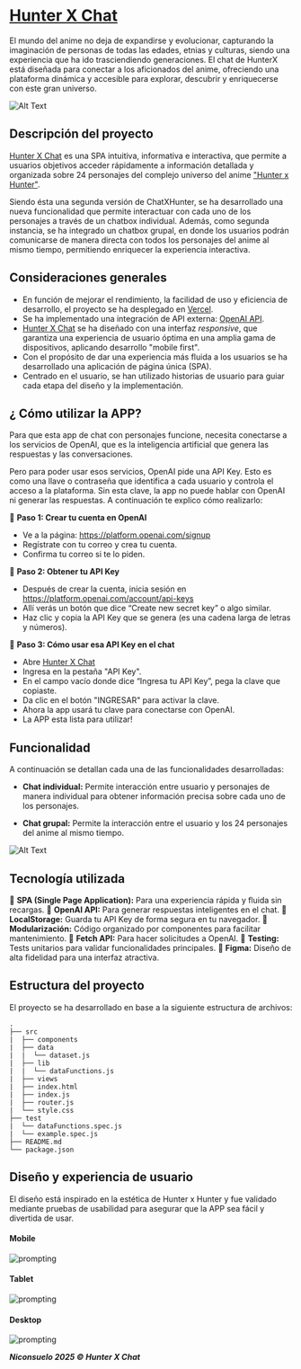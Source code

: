 # [Hunter X Chat](https://hunterxversexchat.vercel.app/)

El mundo del anime no deja de expandirse y evolucionar, capturando la imaginación de personas de todas las edades, etnias y culturas, siendo una experiencia que ha ido trasciendiendo generaciones.
El chat de HunterX está diseñada para conectar a los aficionados del anime, ofreciendo una plataforma dinámica y accesible para explorar, descubrir y enriquecerse con este gran universo.

![Alt Text](https://media3.giphy.com/media/v1.Y2lkPTc5MGI3NjExaTlmYzEwNHN1a2QzcTFrazdhaHQ0aG44dXc5bHhhNW9waTYyaHJlMyZlcD12MV9pbnRlcm5hbF9naWZfYnlfaWQmY3Q9Zw/etW2P2cvB0PYY/giphy.gif)

## Descripción del proyecto

[Hunter X Chat](https://google.com/) es una SPA intuitiva, informativa e interactiva, que permite a usuarios objetivos acceder rápidamente a información detallada y organizada sobre 24 personajes del complejo universo del anime ["Hunter x Hunter"](https://es.wikipedia.org/wiki/Hunter_%C3%97_Hunter).

Siendo ésta una segunda versión de ChatXHunter, se ha desarrollado una nueva funcionalidad que permite interactuar con cada uno de los personajes a través de un chatbox individual. Además, como segunda instancia, se ha integrado un chatbox grupal, en donde los usuarios podrán comunicarse de manera directa con todos los personajes del anime al mismo tiempo, permitiendo enriquecer la experiencia interactiva.

## Consideraciones generales

- En función de mejorar el rendimiento, la facilidad de uso y eficiencia de desarrollo, el proyecto se ha desplegado en [Vercel](https://vercel.com/).
- Se ha implementado una integración de API externa: [OpenAI API](https://openai.com/index/openai-api/).
- [Hunter X Chat](https://google.com/) se ha diseñado con una interfaz _responsive_, que garantiza una experiencia de usuario óptima en una amplia gama de dispositivos, aplicando desarrollo "mobile first".
- Con el propósito de dar una experiencia más fluida a los usuarios se ha desarrollado una aplicación de página única (SPA).
- Centrado en el usuario, se han utilizado historias de usuario para guiar cada etapa del diseño y la implementación.

## ¿ Cómo utilizar la APP?

Para que esta app de chat con personajes funcione, necesita conectarse a los servicios de OpenAI, que es la inteligencia artificial que genera las respuestas y las conversaciones.

Pero para poder usar esos servicios, OpenAI pide una API Key. Esto es como una llave o contraseña que identifica a cada usuario y controla el acceso a la plataforma. Sin esta clave, la app no puede hablar con OpenAI ni generar las respuestas.
A continuación te explico cómo realizarlo:

📌 **Paso 1: Crear tu cuenta en OpenAI**

- Ve a la página: https://platform.openai.com/signup
- Regístrate con tu correo y crea tu cuenta.
- Confirma tu correo si te lo piden.

📌 **Paso 2: Obtener tu API Key**

- Después de crear la cuenta, inicia sesión en https://platform.openai.com/account/api-keys
- Allí verás un botón que dice “Create new secret key” o algo similar.
- Haz clic y copia la API Key que se genera (es una cadena larga de letras y números).

📌 **Paso 3: Cómo usar esa API Key en el chat**

- Abre [Hunter X Chat](https://google.com)
- Ingresa en la pestaña "API Key".
- En el campo vacío donde dice “Ingresa tu API Key”, pega la clave que copiaste.
- Da clic en el botón "INGRESAR" para activar la clave.
- Ahora la app usará tu clave para conectarse con OpenAI.
- La APP esta lista para utilizar!

## Funcionalidad

A continuación se detallan cada una de las funcionalidades desarrolladas:

- **Chat individual:** Permite interacción entre usuario y personajes de manera individual para obtener información precisa sobre cada uno de los personajes.

- **Chat grupal:** Permite la interacción entre el usuario y los 24 personajes del anime al mismo tiempo.

![Alt Text](https://media4.giphy.com/media/v1.Y2lkPTc5MGI3NjExd2dtdmF1d3JscmFwZjl1ajJwb3FpbGl5aDJxM3Z4eXFvNnk1NmUxcCZlcD12MV9pbnRlcm5hbF9naWZfYnlfaWQmY3Q9Zw/4jamu9obYceTjTNptY/giphy.gif)

## Tecnología utilizada

📌 **SPA (Single Page Application):** Para una experiencia rápida y fluida sin recargas.
📌 **OpenAI API:** Para generar respuestas inteligentes en el chat.
📌 **LocalStorage:** Guarda tu API Key de forma segura en tu navegador.
📌 **Modularización:** Código organizado por componentes para facilitar mantenimiento.
📌 **Fetch API:** Para hacer solicitudes a OpenAI.
📌 **Testing:** Tests unitarios para validar funcionalidades principales.
📌 **Figma:** Diseño de alta fidelidad para una interfaz atractiva.

## Estructura del proyecto

El proyecto se ha desarrollado en base a la siguiente estructura de archivos:

```text
.
├── src
|  ├── components
|  ├── data
|  |  └── dataset.js
|  ├── lib
|  |  └── dataFunctions.js
|  ├── views
|  ├── index.html
|  ├── index.js
|  ├── router.js
|  └── style.css
├── test
|  └── dataFunctions.spec.js
|  └── example.spec.js
├── README.md
└── package.json

```

## Diseño y experiencia de usuario
El diseño está inspirado en la estética de Hunter x Hunter y fue validado mediante pruebas de usabilidad para asegurar que la APP sea fácil y divertida de usar.


#### Mobile

![prompting](https://github.com/MilenPG/DEV014-dataverse-chat/blob/main/src/assets/gchatMobile.png.jpeg?raw=true)

#### Tablet

![prompting](https://github.com/MilenPG/DEV014-dataverse-chat/blob/main/src/assets/gchatTablet.png.jpeg?raw=true)

#### Desktop

![prompting](https://github.com/MilenPG/DEV014-dataverse-chat/blob/main/src/assets/gchatDesktop.png.jpeg?raw=true)

**_Niconsuelo 2025 &copy; Hunter X Chat_**
